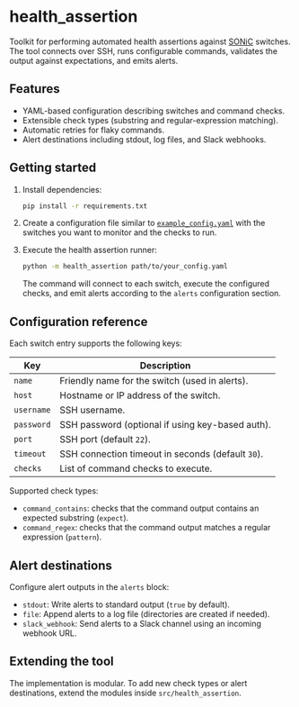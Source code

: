 # health_assertion

Toolkit for performing automated health assertions against [SONiC](https://sonic-net.github.io/SONiC/) switches. The tool connects over SSH, runs configurable commands, validates the output against expectations, and emits alerts.

## Features

- YAML-based configuration describing switches and command checks.
- Extensible check types (substring and regular-expression matching).
- Automatic retries for flaky commands.
- Alert destinations including stdout, log files, and Slack webhooks.

## Getting started

1. Install dependencies:

   ```bash
   pip install -r requirements.txt
   ```

2. Create a configuration file similar to [`example_config.yaml`](example_config.yaml) with the switches you want to monitor and the checks to run.

3. Execute the health assertion runner:

   ```bash
   python -m health_assertion path/to/your_config.yaml
   ```

   The command will connect to each switch, execute the configured checks, and emit alerts according to the `alerts` configuration section.

## Configuration reference

Each switch entry supports the following keys:

| Key | Description |
| --- | --- |
| `name` | Friendly name for the switch (used in alerts). |
| `host` | Hostname or IP address of the switch. |
| `username` | SSH username. |
| `password` | SSH password (optional if using key-based auth). |
| `port` | SSH port (default `22`). |
| `timeout` | SSH connection timeout in seconds (default `30`). |
| `checks` | List of command checks to execute. |

Supported check types:

- `command_contains`: checks that the command output contains an expected substring (`expect`).
- `command_regex`: checks that the command output matches a regular expression (`pattern`).

## Alert destinations

Configure alert outputs in the `alerts` block:

- `stdout`: Write alerts to standard output (`true` by default).
- `file`: Append alerts to a log file (directories are created if needed).
- `slack_webhook`: Send alerts to a Slack channel using an incoming webhook URL.

## Extending the tool

The implementation is modular. To add new check types or alert destinations, extend the modules inside `src/health_assertion`.
